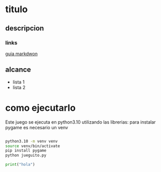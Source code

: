 # titulo

## descripcion

### links

[guia markdwon](https://www.markdownguide.org/extended-syntax/)


## alcance 

* lista 1
* lista 2

# como ejecutarlo
Este juego se ejecuta en python3.10 utilizando las librerias:
para instalar pygame es necesario un venv 
```bash

python3.10 -m venv venv
source venv/bin/activate
pip install pygame
python jueguito.py
```

```python
print("hola")
```